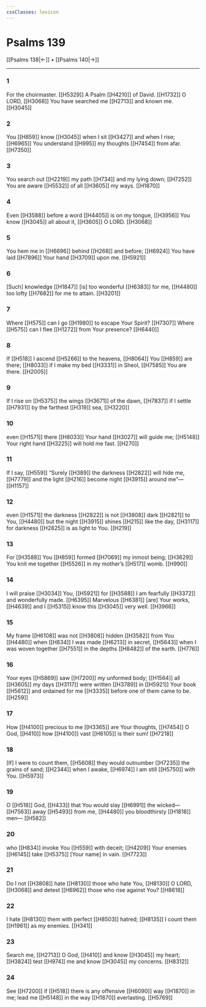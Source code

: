 ```yaml
---
cssClasses: lexicon
---
```


# Psalms 139

[[Psalms 138|←]] • [[Psalms 140|→]]

---

### 1
For the choirmaster. [[H5329]] A Psalm [[H4210]] of David. [[H1732]] O LORD, [[H3068]] You have searched me [[H2713]] and known me. [[H3045]]

### 2
You [[H859]] know [[H3045]] when I sit [[H3427]] and when I rise; [[H6965]] You understand [[H995]] my thoughts [[H7454]] from afar. [[H7350]]

### 3
You search out [[H2219]] my path [[H734]] and my lying down; [[H7252]] You are aware [[H5532]] of all [[H3605]] my ways. [[H1870]]

### 4
Even [[H3588]] before a word [[H4405]] is on my tongue, [[H3956]] You know [[H3045]] all about it, [[H3605]] O LORD. [[H3068]]

### 5
You hem me in [[H6696]] behind [[H268]] and before; [[H6924]] You have laid [[H7896]] Your hand [[H3709]] upon me. [[H5921]]

### 6
[Such] knowledge [[H1847]] [is] too wonderful [[H6383]] for me, [[H4480]] too lofty [[H7682]] for me to attain. [[H3201]]

### 7
Where [[H575]] can I go [[H1980]] to escape Your Spirit? [[H7307]] Where [[H575]] can I flee [[H1272]] from Your presence? [[H6440]]

### 8
If [[H518]] I ascend [[H5266]] to the heavens, [[H8064]] You [[H859]] are there; [[H8033]] if I make my bed [[H3331]] in Sheol, [[H7585]] You are there. [[H2005]]

### 9
If I rise on [[H5375]] the wings [[H3671]] of the dawn, [[H7837]] if I settle [[H7931]] by the farthest [[H319]] sea, [[H3220]]

### 10
even [[H1571]] there [[H8033]] Your hand [[H3027]] will guide me; [[H5148]] Your right hand [[H3225]] will hold me fast. [[H270]]

### 11
If I say, [[H559]] “Surely [[H389]] the darkness [[H2822]] will hide me, [[H7779]] and the light [[H216]] become night [[H3915]] around me”— [[H1157]]

### 12
even [[H1571]] the darkness [[H2822]] is not [[H3808]] dark [[H2821]] to You, [[H4480]] but the night [[H3915]] shines [[H215]] like the day, [[H3117]] for darkness [[H2825]] is as light to You. [[H219]]

### 13
For [[H3588]] You [[H859]] formed [[H7069]] my inmost being; [[H3629]] You knit me together [[H5526]] in my mother’s [[H517]] womb. [[H990]]

### 14
I will praise [[H3034]] You, [[H5921]] for [[H3588]] I am fearfully [[H3372]] and wonderfully made. [[H6395]] Marvelous [[H6381]] [are] Your works, [[H4639]] and I [[H5315]] know this [[H3045]] very well. [[H3966]]

### 15
My frame [[H6108]] was not [[H3808]] hidden [[H3582]] from You [[H4480]] when [[H834]] I was made [[H6213]] in secret, [[H5643]] when I was woven together [[H7551]] in the depths [[H8482]] of the earth. [[H776]]

### 16
Your eyes [[H5869]] saw [[H7200]] my unformed body; [[H1564]] all [[H3605]] my days [[H3117]] were written [[H3789]] in [[H5921]] Your book [[H5612]] and ordained for me [[H3335]] before one of them came to be. [[H259]]

### 17
How [[H4100]] precious to me [[H3365]] are Your thoughts, [[H7454]] O God, [[H410]] how [[H4100]] vast [[H6105]] is their sum! [[H7218]]

### 18
[If] I were to count them, [[H5608]] they would outnumber [[H7235]] the grains of sand; [[H2344]] when I awake, [[H6974]] I am still [[H5750]] with You. [[H5973]]

### 19
O [[H518]] God, [[H433]] that You would slay [[H6991]] the wicked— [[H7563]] away [[H5493]] from me, [[H4480]] you bloodthirsty [[H1818]] men— [[H582]]

### 20
who [[H834]] invoke You [[H559]] with deceit; [[H4209]] Your enemies [[H6145]] take [[H5375]] [Your name] in vain. [[H7723]]

### 21
Do I not [[H3808]] hate [[H8130]] those who hate You, [[H8130]] O LORD, [[H3068]] and detest [[H6962]] those who rise against You? [[H8618]]

### 22
I hate [[H8130]] them with perfect [[H8503]] hatred; [[H8135]] I count them [[H1961]] as my enemies. [[H341]]

### 23
Search me, [[H2713]] O God, [[H410]] and know [[H3045]] my heart; [[H3824]] test [[H974]] me and know [[H3045]] my concerns. [[H8312]]

### 24
See [[H7200]] if [[H518]] there is any offensive [[H6090]] way [[H1870]] in me;  lead me [[H5148]] in the way [[H1870]] everlasting. [[H5769]]

